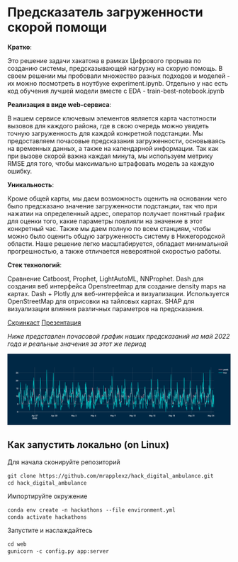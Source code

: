 # Предсказатель загруженности скорой помощи

**Кратко**:

Это решение задачи хакатона в рамках Цифрового прорыва по созданию системы, предсказывающей нагрузку на скорую помощь. В своем решении мы пробовали множество разных подходов и моделей - их можно посмотреть в ноутбуке experiment.ipynb. Отдельно у нас есть код обучения лучшей модели вместе с EDA - train-best-notebook.ipynb

**Реализация в виде web-сервиса**:

В нашем сервисе ключевым элементов является карта частотности вызовов для каждого района, где в свою очередь можно увидеть точную загруженность для каждой конкретной подстанции. Мы предоставляем почасовые предсказания загруженности, основываясь на временных данных, а также на календарной информации. Так как при вызове скорой важна каждая минута, мы используем метрику RMSE для того, чтобы максимально штрафовать модель за каждую ошибку. 

**Уникальность**:

Кроме общей карты, мы даем возможность оценить на основании чего было предсказано значение загруженности подстанции, так что при нажатии на определенный адрес, оператор получает понятный график для оценки того, какие параметры повлияли на значение в этот конкретный час. Также мы даем полную по всем станциям, чтобы можно было оценить общую загруженность систему в Нижегородской области. Наше решение легко масштабируется, обладает минимальной прогрешностью, а также отличается невероятной скоростью работы.

**Стек технологий**:

Сравнение Catboost, Prophet, LightAutoML, NNProphet. Dash для создания веб интерфейса Openstreetmap для создание density maps на картах. Dash + Plotly для веб-интерфейса и визуализации. Используется OpenStreetMap для отрисовки на тайловых картах. SHAP для визуализации влияния различных параметров на предсказания.

[Скринкаст](https://drive.google.com/file/d/16UXhCngY41ClzcZ7VOT71oielSfhZA4g/view?usp=drivesdk)
[Презентация](https://drive.google.com/file/d/12H6n-dBNxvTSgLUzKINDdMoRp8snCS-B/view?usp=sharing)

*Ниже представлен почасовой график наших предсказаний на май 2022 года и реальные значения за этот же период*

![](res_graphic.png)

## Как запустить локально (on Linux)

Для начала сконируйте репозиторий

```
git clone https://github.com/mrapplexz/hack_digital_ambulance.git
cd hack_digital_ambulance
```

Импортируйте окружение
```
conda env create -n hackathons --file environment.yml
conda activate hackathons
```

Запустите и наслаждайтесь
```
cd web
gunicorn -c config.py app:server
```
